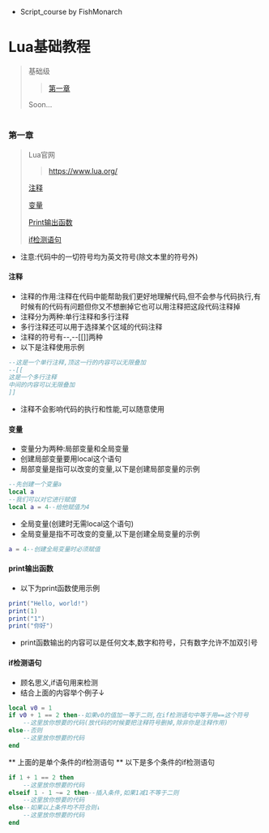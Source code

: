 * Script_course by FishMonarch
# Lua基础教程
> 基础级
> 
> > [第一章](#第一章)
> > 
> Soon...
> 
#
### 第一章
> Lua官网
> 
> > https://www.lua.org/
> > 
> [注释](#注释)
> 
> [变量](#变量)
> 
> [Print输出函数](#print输出函数)
> 
> [if检测语句](#if检测语句)
> 
* 注意:代码中的一切符号均为英文符号(除文本里的符号外)
#### 注释
* 注释的作用:注释在代码中能帮助我们更好地理解代码,但不会参与代码执行,有时候有的代码有问题但你又不想删掉它也可以用注释把这段代码注释掉
* 注释分为两种:单行注释和多行注释
* 多行注释还可以用于选择某个区域的代码注释
* 注释的符号有--,--[[]]两种
* 以下是注释使用示例
```lua
--这是一个单行注释,顶这一行的内容可以无限叠加
--[[
这是一个多行注释
中间的内容可以无限叠加
]]
```
* 注释不会影响代码的执行和性能,可以随意使用
#### 变量
* 变量分为两种:局部变量和全局变量
* 创建局部变量要用local这个语句
* 局部变量是指可以改变的变量,以下是创建局部变量的示例
```lua
--先创建一个变量a
local a
--我们可以对它进行赋值
local a = 4--给他赋值为4
```
* 全局变量(创建时无需local这个语句)
* 全局变量是指不可改变的变量,以下是创建全局变量的示例
```lua
a = 4--创建全局变量时必须赋值
```
#### print输出函数
* 以下为print函数使用示例
```lua
print("Hello, world!")
print(1)
print("1")
print("你好")
```
* print函数输出的内容可以是任何文本,数字和符号，只有数字允许不加双引号
#### if检测语句
* 顾名思义,if语句用来检测
* 结合上面的内容举个例子↓
```lua
local v0 = 1
if v0 + 1 == 2 then--如果v0的值加一等于二则,在if检测语句中等于用==这个符号
    --这里放你想要的代码(放代码的时候要把注释符号删掉,除非你是注释作用)
else--否则
    --这里放你想要的代码
end
```
** 上面的是单个条件的if检测语句
** 以下是多个条件的if检测语句
```lua
if 1 + 1 == 2 then
    --这里放你想要的代码
elseif 1 - 1 ~= 2 then--插入条件,如果1减1不等于二则
    --这里放你想要的代码
else--如果以上条件均不符合则↓
    --这里放你想要的代码
end
```

